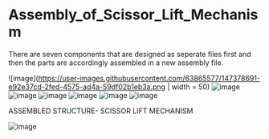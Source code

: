 # Assembly_of_Scissor_Lift_Mechanism
There are seven components that are designed as seperate files first and then the parts are accordingly assembled in a new assembly file.

![image](https://user-images.githubusercontent.com/63865577/147378691-e92e37cd-2fed-4575-ad4a-59df02b1eb3a.png | width = 50) ![image](https://user-images.githubusercontent.com/63865577/147378730-349c76cd-3df8-4c84-96a7-bf74f779051c.png) ![image](https://user-images.githubusercontent.com/63865577/147378731-e7704119-5df6-402d-aa49-7df9d98987b9.png) ![image](https://user-images.githubusercontent.com/63865577/147378734-6c2c6b36-231d-4405-81b6-b0b2411fdaf4.png) ![image](https://user-images.githubusercontent.com/63865577/147378737-05e8dcd7-9e73-4eba-ae1f-104b7eef54e4.png) ![image](https://user-images.githubusercontent.com/63865577/147378741-885a9f87-ab40-4da6-b75d-4b5fd2781c18.png) ![image](https://user-images.githubusercontent.com/63865577/147378743-2f20d462-2145-4eae-ad36-c0e0a693ff5e.png)

ASSEMBLED STRUCTURE- SCISSOR LIFT MECHANISM

![image](https://user-images.githubusercontent.com/63865577/147378754-4a4657c5-f7fd-4b29-9d24-4e57ca2c971c.png)

